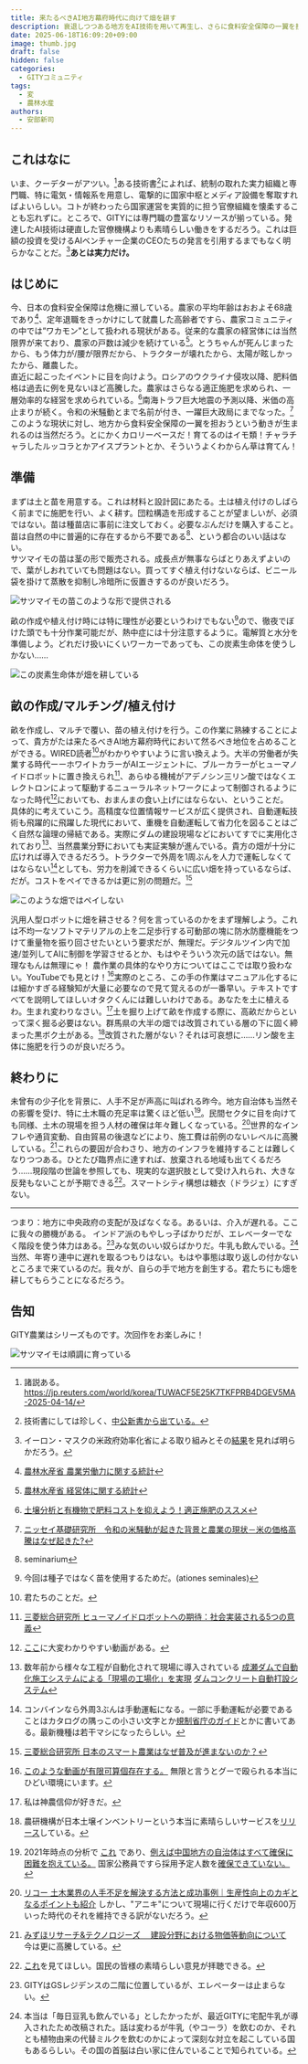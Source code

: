 ```yaml
---
title: 来たるべきAI地方幕府時代に向けて畑を耕す
description: 衰退しつつある地方をAI技術を用いて再生し、さらに食料安全保障の一翼を担おうとする取り組みについて説明します。
date: 2025-06-18T16:09:20+09:00
image: thumb.jpg
draft: false
hidden: false
categories:
  - GITYコミュニティ
tags:
  - 変
  - 農林水産
authors:
  - 安部新司
---
```


## これはなに

いま、クーデターがアツい。[^1]ある技術書[^2]によれば、統制の取れた実力組織と専門職、特に電気・情報系を用意し、電撃的に国家中枢とメディア設備を奪取すればよいらしい。コトが終わったら国家運営を実質的に担う官僚組織を懐柔することも忘れずに。ところで、GITYには専門職の豊富なリソースが揃っている。発達したAI技術は硬直した官僚機構よりも素晴らしい働きをするだろう。これは巨額の投資を受けるAIベンチャー企業のCEOたちの発言を引用するまでもなく明らかなことだ。[^3]**あとは実力だけ。**

## はじめに

今、日本の食料安全保障は危機に瀕している。農家の平均年齢はおおよそ68歳であり[^4]、定年退職をきっかけにして就農した高齢者ですら、農家コミュニティの中では”ワカモン”として扱われる現状がある。従来的な農家の経営体には当然限界が来ており、農家の戸数は減少を続けている[^5]。とうちゃんが死んじまったから、もう体力が/腰が限界だから、トラクターが壊れたから、太陽が眩しかったから、離農した。  
直近に起こったイベントに目を向けよう。ロシアのウクライナ侵攻以降、肥料価格は過去に例を見ないほど高騰した。農家はさらなる適正施肥を求められ、一層効率的な経営を求められている。[^6]南海トラフ巨大地震の予測以降、米価の高止まりが続く。令和の米騒動とまで名前が付き、一躍巨大政局にまでなった。[^7]  
このような現状に対し、地方から食料安全保障の一翼を担おうという動きが生まれるのは当然だろう。とにかくカロリーベースだ！育てるのはイモ類！チャラチャラしたルッコラとかアイスプラントとか、そういうよくわからん草は育てん！

## 準備

まずは土と苗を用意する。これは材料と設計図にあたる。土は植え付けのしばらく前までに施肥を行い、よく耕す。団粒構造を形成することが望ましいが、必須ではない。苗は種苗店に事前に注文しておく。必要なぶんだけを購入すること。苗は自然の中に普遍的に存在するから不要である[^8]、という都合のいい話はない。  
サツマイモの苗は茎の形で販売される。成長点が無事ならばとりあえずよいので、葉がしおれていても問題はない。買ってすぐ植え付けないならば、ビニール袋を掛けて蒸散を抑制し冷暗所に仮置きするのが良いだろう。

![サツマイモの苗このような形で提供される](satsumaimo_seedling.jpg "サツマイモの苗")

畝の作成や植え付け時には特に理性が必要というわけでもない[^9]ので、徹夜でぼけた頭でも十分作業可能だが、熱中症には十分注意するように。電解質と水分を準備しよう。どれだけ扱いにくいワーカーであっても、この炭素生命体を使うしかない……

![この炭素生命体が畑を耕している](carbon.jpg)

## 畝の作成/マルチング/植え付け

畝を作成し、マルチで覆い、苗の植え付けを行う。この作業に熟練することによって、貴方がたは来たるべきAI地方幕府時代において然るべき地位を占めることができる。WIRED読者[^10]がわかりやすいように言い換えよう。大半の労働者が失業する時代ーーホワイトカラーがAIエージェントに、ブルーカラーがヒューマノイドロボットに置き換えられ[^11]、あらゆる機械がアデノシン三リン酸ではなくエレクトロンによって駆動するニューラルネットワークによって制御されるようになった時代[^12]においても、おまんまの食い上げにはならない、ということだ。  
具体的に考えていこう。高精度な位置情報サービスが広く提供され、自動運転技術も飛躍的に飛躍した現代において、重機を自動運転して省力化を図ることはごく自然な論理の帰結である。実際にダムの建設現場などにおいてすでに実用化されており[^13]、当然農業分野においても実証実験が進んでいる。貴方の畑が十分に広ければ導入できるだろう。トラクターで外周を1周ぶんを人力で運転しなくてはならない[^14]としても、労力を削減できるくらいに広い畑を持っているならば、だが。コストをペイできるかは更に別の問題だ。[^15]

![このような畑ではペイしない](field.jpg)

汎用人型ロボットに畑を耕させる？何を言っているのかをまず理解しよう。これは不均一なソフトマテリアルの上を二足歩行する可動部の塊に防水防塵機能をつけて重量物を振り回させたいという要求だが、無理だ。デジタルツイン内で加速/並列してAIに制御を学習させるとか、もはやそういう次元の話ではない。無理なもんは無理にゃ！
農作業の具体的なやり方についてはここでは取り扱わない。YouTubeでも見とけ！[^16]実際のところ、この手の作業はマニュアル化するには細かすぎる経験知が大量に必要なので見て覚えるのが一番早い。テキストですべてを説明してほしいオタクくんには難しいわけである。あなたを土に植えるわ。生まれ変わりなさい。[^17]土を掘り上げて畝を作成する際に、高畝だからといって深く掘る必要はない。群馬県の大半の畑では改質されている層の下に固く締まった黒ボク土がある。[^18]改質された層がない？それは可哀想に……リン酸を主体に施肥を行うのが良いだろう。

## 終わりに

未曾有の少子化を背景に、人手不足が声高に叫ばれる昨今。地方自治体も当然その影響を受け、特に土木職の充足率は驚くほど低い[^19]。民間セクタに目を向けても同様、土木の現場を担う人材の確保は年々難しくなっている。[^20]世界的なインフレや通貨変動、自由貿易の後退などにより、施工費は前例のないレベルに高騰している。[^21]これらの要因が合わさり、地方のインフラを維持することは難しくなりつつある。ひとたび臨界点に達すれば、放棄される地域も出てくるだろう……現段階の世論を参照しても、現実的な選択肢として受け入れられ、大きな反発もないことが予期できる[^22]。スマートシティ構想は糖衣（ドラジェ）にすぎない。

___

つまり：地方に中央政府の支配が及ばなくなる。あるいは、介入が遅れる。ここに我々の勝機がある。
インドア派のもやしっ子ばかりだが、エレベーターでなく階段を使う体力はある。[^23]みな気のいい奴らばかりだ。牛乳も飲んでいる。[^24]当然、年寄り連中に遅れを取るつもりはない。もはや事態は取り返しの付かないところまで来ているのだ。我々が、自らの手で地方を創生する。君たちにも畑を耕してもらうことになるだろう。

## 告知

GITY農業はシリーズものです。次回作をお楽しみに！

![サツマイモは順調に育っている](satsumaimo_growing.jpg)

[^1]: 諸説ある。 https://jp.reuters.com/world/korea/TUWACF5E25K7TKFPRB4DGEV5MA-2025-04-14/

[^2]:技術書にしては珍しく、[中公新書から出ている。](https://www.chuko.co.jp/bunko/2019/06/206751.html)

[^3]: イーロン・マスクの米政府効率化省による取り組みとその[結果](https://www.bbc.com/japanese/articles/c3wdznlnl2wo)を見れば明らかだろう。

[^4]: [農林水産省 農業労働力に関する統計](https://www.maff.go.jp/j/tokei/sihyo/data/08.html)

[^5]: [農林水産省 経営体に関する統計](https://www.maff.go.jp/j/tokei/sihyo/data/07.html)

[^6]: [土壌分析と有機物で肥料コストを抑えよう！適正施肥のススメ](https://agriport.jp/information/ap-2475/)

[^7]:[ニッセイ基礎研究所　令和の米騒動が起きた背景と農業の現状－米の価格高騰はなぜ起きた?](https://www.nli-research.co.jp/report/detail/id=82236?site=nli)

[^8]: seminarium

[^9]: 今回は種子ではなく苗を使用するためだ。(ationes seminales)

[^10]:君たちのことだ。

[^11]: [三菱総合研究所 ヒューマノイドロボットへの期待：社会実装される5つの意義](https://www.mri.co.jp/knowledge/column/20250609.html)

[^12]: [ここ](https://www.youtube.com/watch?v=jRLDPsoag6k)に大変わかりやすい動画がある。

[^13]: 数年前から様々な工程が自動化されて現場に導入されている
	[成瀬ダムで自動化施工システムによる「現場の工場化」を実現](https://www.kajima.co.jp/news/press/202310/13c1-j.htm)
	[ダムコンクリート自動打設システム](https://www.shimz.co.jp/solution/tech361/index.html)

[^14]: コンバインなら外周3ぶんは手動運転になる。一部に手動運転が必要であることはカタログの隅っこの小さい文字とか[規制省庁のガイド](https://www.maff.go.jp/j/nousin/noukan/tyotei/kizyun/attach/attach/pdf/tebiki-71.pdf)とかに書いてある。最新機種は若干マシになったらしい。

[^15]: [三菱総合研究所 日本のスマート農業はなぜ普及が進まないのか？](https://www.mri.co.jp/knowledge/opinion/2025/202503_3.html)

[^16]: [このような動画が有限可算個存在する。](https://www.youtube.com/watch?v=pZetzJfzfU0) 無限と言うとグーで殴られる本当にひどい環境にいます。

[^17]: 私は神農信仰が好きだ。

[^18]: 農研機構が日本土壌インベントリーという本当に素晴らしいサービスを[リリース](https://soil-inventory.rad.naro.go.jp/)している。

[^19]: 2021年時点の分析で [これ](https://www.jri.co.jp/MediaLibrary/file/report/researchreport/pdf/12484.pdf) であり、[例えば中国地方の自治体はすべて確保に困難を抱えている。](https://www.chugoku-np.co.jp/articles/-/475814) 国家公務員ですら採用予定人数を[確保できていない。](https://www.nikkei.com/article/DGXZQOUC286JS0Y4A820C2000000/)

[^20]: [リコー  土木業界の人手不足を解決する方法と成功事例｜生産性向上のカギとなるポイントも紹介](https://www.ricoh.co.jp/magazines/workstyle/column/civil-engineering-shorthanded/)
	しかし、"アニキ"について現場に行くだけで年収600万いった時代のそれを維持できる訳がないだろう。

[^21]: [みずほリサーチ&テクノロジーズ 　建設分野における物価等動向について](https://www.mizuho-rt.co.jp/publication/report/2024/construction2410_01.html)　今は更に高騰している。

[^22]: [これ](https://x.com/search?q=%E8%83%BD%E7%99%BB%E5%8D%8A%E5%B3%B6%E5%9C%B0%E9%9C%87%E3%80%80%E3%82%B9%E3%83%9E%E3%83%BC%E3%83%88%E3%82%B7%E3%83%86%E3%82%A3&src=typed_query&f=top)を見てほしい。国民の皆様の素晴らしい意見が拝聴できる。

[^23]: GITYはGSレジデンスの二階に位置しているが、エレベーターは止まらない。

[^24]: 本当は「毎日豆乳も飲んでいる」としたかったが、最近GITYに宅配牛乳が導入されたため改稿された。話は変わるが牛乳（やコーラ）を飲むのか、それとも植物由来の代替ミルクを飲むのかによって深刻な対立を起こしている国もあるらしい。その国の首脳は白い家に住んでいることで知られている。
